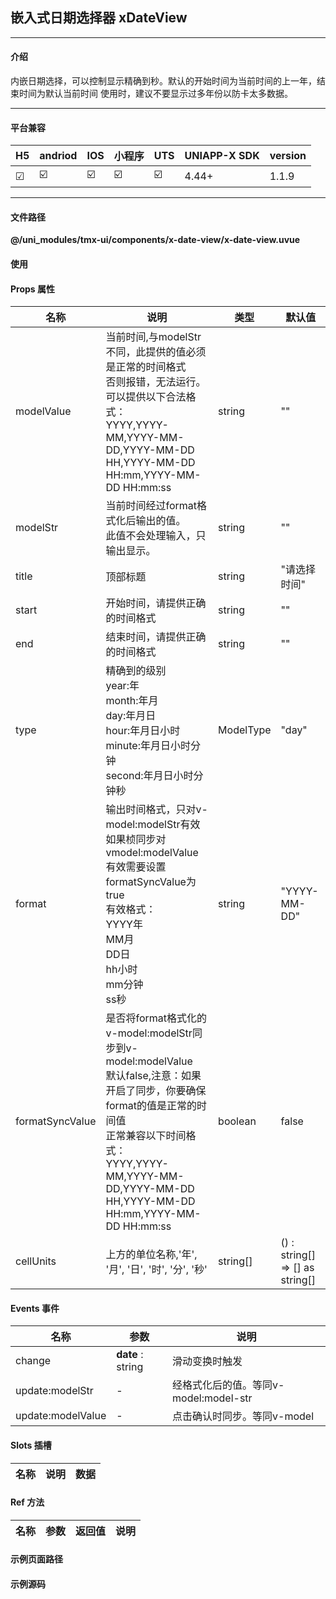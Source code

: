 
## 嵌入式日期选择器 xDateView

***

#### 介绍

内嵌日期选择，可以控制显示精确到秒。默认的开始时间为当前时间的上一年，结束时间为默认当前时间
使用时，建议不要显示过多年份以防卡太多数据。

***

#### 平台兼容

| H5 | andriod | IOS | 小程序 | UTS | UNIAPP-X SDK | version |
| --- | --- | --- | --- | --- | --- | --- |
| ☑ | ☑️ | ☑️ | ☑️ | ☑️ | 4.44+ | 1.1.9 |

***

#### 文件路径

**@/uni_modules/tmx-ui/components/x-date-view/x-date-view.uvue**

#### 使用

<x-date-view></x-date-view>

#### Props 属性

| 名称 | 说明 | 类型 | 默认值 |
| ------ | ---- | ---- | ---- |
| modelValue | 当前时间,与modelStr不同，此提供的值必须是正常的时间格式<br>否则报错，无法运行。可以提供以下合法格式：<br>YYYY,YYYY-MM,YYYY-MM-DD,YYYY-MM-DD HH,YYYY-MM-DD HH:mm,YYYY-MM-DD HH:mm:ss | string | "" |
| modelStr | 当前时间经过format格式化后输出的值。<br>此值不会处理输入，只输出显示。 | string | "" |
| title | 顶部标题 | string | "请选择时间" |
| start | 开始时间，请提供正确的时间格式 | string | "" |
| end | 结束时间，请提供正确的时间格式 | string | "" |
| type | 精确到的级别<br>year:年<br>month:年月<br>day:年月日<br>hour:年月日小时<br>minute:年月日小时分钟<br>second:年月日小时分钟秒 | ModelType | "day" |
| format | 输出时间格式，只对v-model:modelStr有效<br>如果桢同步对vmodel:modelValue有效需要设置formatSyncValue为true<br>有效格式：<br>YYYY年<br>MM月<br>DD日<br>hh小时<br>mm分钟<br>ss秒 | string | "YYYY-MM-DD" |
| formatSyncValue | 是否将format格式化的v-model:modelStr同步到v-model:modelValue<br>默认false,注意：如果开启了同步，你要确保format的值是正常的时间值<br>正常兼容以下时间格式：<br>YYYY,YYYY-MM,YYYY-MM-DD,YYYY-MM-DD HH,YYYY-MM-DD HH:mm,YYYY-MM-DD HH:mm:ss | boolean | false |
| cellUnits | 上方的单位名称,'年', '月', '日', '时', '分', '秒' | string[] | () : string[] => [] as string[] |



#### Events 事件

| 名称 | 参数 | 说明 |
| ------ | ---- | ---- |
| change | **date** : string | 滑动变换时触发 |
| update:modelStr | - | 经格式化后的值。等同v-model:model-str |
| update:modelValue | - | 点击确认时同步。等同v-model |


#### Slots 插槽

| 名称 | 说明 | 数据 |
| ------ | ---- | ---- |


#### Ref 方法

| 名称 | 参数 | 返回值 | 说明 |
| ------ | ---- | ---- | ---- |


#### 示例页面路径



#### 示例源码


		
